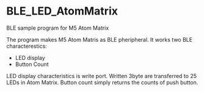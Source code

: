 # BLE_LED_AtomMatrix
BLE sample program for M5 Atom Matrix

The program makes M5 Atom Matris as BLE pheripheral.
It works two BLE characterestics:
* LED display
* Button Count
  
LED display characteristics is write port. Written 3byte are transferred to 25 LEDs in Atom Matrix.
Button count simply returns the counts of push button.


